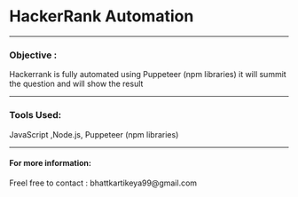 <h1>HackerRank Automation</h1>
<hr>
 <h3> Objective : </h3>
Hackerrank is fully automated using  Puppeteer  (npm libraries) it will summit the question and will show the result 
  <hr>
  <h3> Tools Used: </h3>
  JavaScript ,Node.js, Puppeteer (npm libraries)
  <hr>
<h4>  For more information: </h4>
Freel free to contact : bhattkartikeya99@gmail.com
